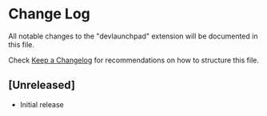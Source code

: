 # Change Log

All notable changes to the "devlaunchpad" extension will be documented in this file.

Check [Keep a Changelog](http://keepachangelog.com/) for recommendations on how to structure this file.

## [Unreleased]

- Initial release